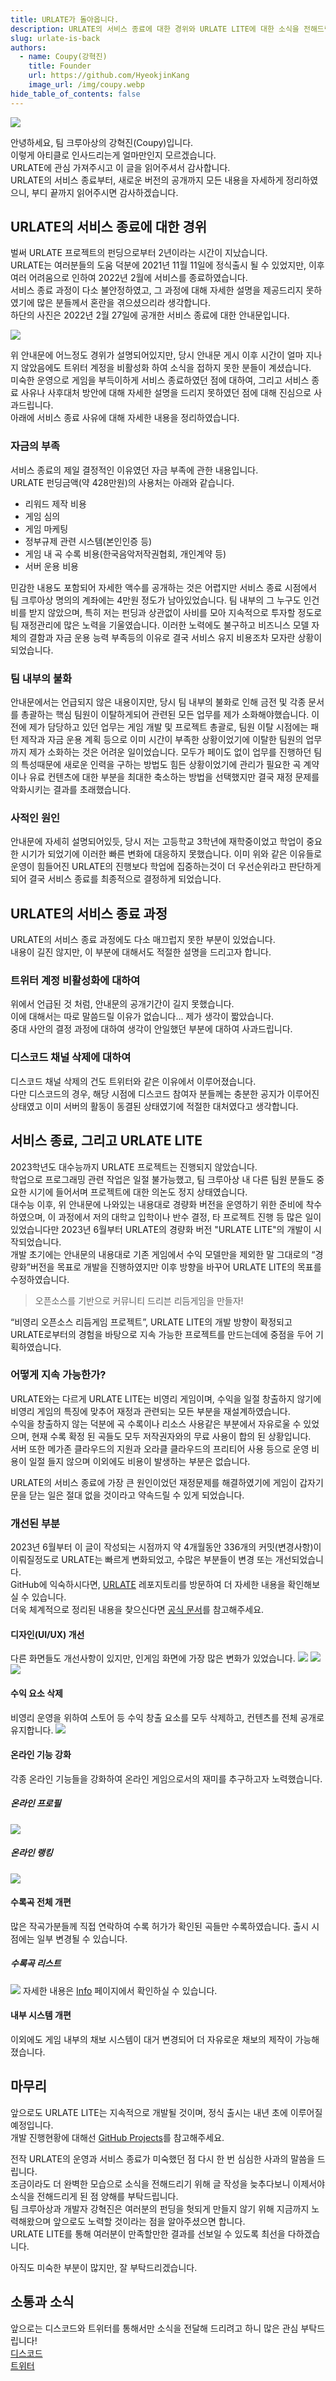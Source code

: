 ```yaml
---
title: URLATE가 돌아옵니다.
description: URLATE의 서비스 종료에 대한 경위와 URLATE LITE에 대한 소식을 전해드립니다.
slug: urlate-is-back
authors:
  - name: Coupy(강혁진)
    title: Founder
    url: https://github.com/HyeokjinKang
    image_url: /img/coupy.webp
hide_table_of_contents: false
---
```


![](/img/urlate-v3l.webp)

<!--truncate-->

안녕하세요, 팀 크루아상의 강혁진(Coupy)입니다.  
이렇게 아티클로 인사드리는게 얼마만인지 모르겠습니다.  
URLATE에 관심 가져주시고 이 글을 읽어주셔서 감사합니다.  
URLATE의 서비스 종료부터, 새로운 버전의 공개까지 모든 내용을 자세하게 정리하였으니, 부디 끝까지 읽어주시면 감사하겠습니다.

## URLATE의 서비스 종료에 대한 경위

벌써 URLATE 프로젝트의 펀딩으로부터 2년이라는 시간이 지났습니다.  
URLATE는 여러분들의 도움 덕분에 2021년 11월 11일에 정식출시 될 수 있었지만, 이후 여러 어려움으로 인하여 2022년 2월에 서비스를 종료하였습니다.  
서비스 종료 과정이 다소 불안정하였고, 그 과정에 대해 자세한 설명을 제공드리지 못하였기에 많은 분들께서 혼란을 겪으셨으리라 생각합니다.  
하단의 사진은 2022년 2월 27일에 공개한 서비스 종료에 대한 안내문입니다.

![](/img/20231010/IMG_0992.jpeg)

위 안내문에 어느정도 경위가 설명되어있지만, 당시 안내문 게시 이후 시간이 얼마 지나지 않았음에도 트위터 계정을 비활성화 하여 소식을 접하지 못한 분들이 계셨습니다.  
미숙한 운영으로 게임을 부득이하게 서비스 종료하였던 점에 대하여, 그리고 서비스 종료 사유나 사후대처 방안에 대해 자세한 설명을 드리지 못하였던 점에 대해 진심으로 사과드립니다.  
아래에 서비스 종료 사유에 대해 자세한 내용을 정리하였습니다.

### 자금의 부족

서비스 종료의 제일 결정적인 이유였던 자금 부족에 관한 내용입니다.  
URLATE 펀딩금액(약 428만원)의 사용처는 아래와 같습니다.

- 리워드 제작 비용
- 게임 심의
- 게임 마케팅
- 정부규제 관련 시스템(본인인증 등)
- 게임 내 곡 수록 비용(한국음악저작권협회, 개인계약 등)
- 서버 운용 비용

민감한 내용도 포함되어 자세한 액수를 공개하는 것은 어렵지만 서비스 종료 시점에서 팀 크루아상 명의의 계좌에는 4만원 정도가 남아있었습니다. 팀 내부의 그 누구도 인건비를 받지 않았으며, 특히 저는 펀딩과 상관없이 사비를 모아 지속적으로 투자할 정도로 팀 재정관리에 많은 노력을 기울였습니다. 이러한 노력에도 불구하고 비즈니스 모델 자체의 결함과 자금 운용 능력 부족등의 이유로 결국 서비스 유지 비용조차 모자란 상황이 되었습니다.

### 팀 내부의 불화

안내문에서는 언급되지 않은 내용이지만, 당시 팀 내부의 불화로 인해 금전 및 각종 문서를 총괄하는 핵심 팀원이 이탈하게되어 관련된 모든 업무를 제가 소화해야했습니다. 이전에 제가 담당하고 있던 업무는 게임 개발 및 프로젝트 총괄로, 팀원 이탈 시점에는 패턴 제작과 자금 운용 계획 등으로 이미 시간이 부족한 상황이었기에 이탈한 팀원의 업무까지 제가 소화하는 것은 어려운 일이었습니다. 모두가 페이도 없이 업무를 진행하던 팀의 특성때문에 새로운 인력을 구하는 방법도 힘든 상황이었기에 관리가 필요한 곡 계약이나 유료 컨텐츠에 대한 부분을 최대한 축소하는 방법을 선택했지만 결국 재정 문제를 악화시키는 결과를 초래했습니다.

### 사적인 원인

안내문에 자세히 설명되어있듯, 당시 저는 고등학교 3학년에 재학중이었고 학업이 중요한 시기가 되었기에 이러한 빠른 변화에 대응하지 못했습니다. 이미 위와 같은 이유들로 운영이 힘들어진 URLATE의 진행보다 학업에 집중하는것이 더 우선순위라고 판단하게되어 결국 서비스 종료를 최종적으로 결정하게 되었습니다.

## URLATE의 서비스 종료 과정

URLATE의 서비스 종료 과정에도 다소 매끄럽지 못한 부분이 있었습니다.  
내용이 길진 않지만, 이 부분에 대해서도 적절한 설명을 드리고자 합니다.

### 트위터 계정 비활성화에 대하여

위에서 언급된 것 처럼, 안내문의 공개기간이 길지 못했습니다.  
이에 대해서는 따로 말씀드릴 이유가 없습니다... 제가 생각이 짧았습니다.  
중대 사안의 결정 과정에 대하여 생각이 안일했던 부분에 대하여 사과드립니다.

### 디스코드 채널 삭제에 대하여

디스코드 채널 삭제의 건도 트위터와 같은 이유에서 이루어졌습니다.  
다만 디스코드의 경우, 해당 시점에 디스코드 참여자 분들께는 충분한 공지가 이루어진 상태였고 이미 서버의 활동이 동결된 상태였기에 적절한 대처였다고 생각합니다.

## 서비스 종료, 그리고 URLATE LITE

2023학년도 대수능까지 URLATE 프로젝트는 진행되지 않았습니다.  
학업으로 프로그래밍 관련 작업은 일절 불가능했고, 팀 크루아상 내 다른 팀원 분들도 중요한 시기에 들어서며 프로젝트에 대한 의논도 정지 상태였습니다.  
대수능 이후, 위 안내문에 나와있는 내용대로 경량화 버전을 운영하기 위한 준비에 착수하였으며, 이 과정에서 저의 대학교 입학이나 반수 결정, 타 프로젝트 진행 등 많은 일이 있었습니다만 2023년 6월부터 URLATE의 경량화 버전 "URLATE LITE"의 개발이 시작되었습니다.  
개발 초기에는 안내문의 내용대로 기존 게임에서 수익 모델만을 제외한 말 그대로의 “경량화”버전을 목표로 개발을 진행하였지만 이후 방향을 바꾸어 URLATE LITE의 목표를 수정하였습니다.

> 오픈소스를 기반으로 커뮤니티 드리븐 리듬게임을 만들자!

“비영리 오픈소스 리듬게임 프로젝트”, URLATE LITE의 개발 방향이 확정되고 URLATE로부터의 경험을 바탕으로 지속 가능한 프로젝트를 만드는데에 중점을 두어 기획하였습니다.

### 어떻게 지속 가능한가?

URLATE와는 다르게 URLATE LITE는 비영리 게임이며, 수익을 일절 창출하지 않기에 비영리 게임의 특징에 맞추어 재정과 관련되는 모든 부분을 재설계하였습니다.  
수익을 창출하지 않는 덕분에 곡 수록이나 리소스 사용같은 부분에서 자유로울 수 있었으며, 현재 수록 확정 된 곡들도 모두 저작권자와의 무료 사용이 합의 된 상황입니다.  
서버 또한 메가존 클라우드의 지원과 오라클 클라우드의 프리티어 사용 등으로 운영 비용이 일절 들지 않으며 이외에도 비용이 발생하는 부분은 없습니다.

URLATE의 서비스 종료에 가장 큰 원인이었던 재정문제를 해결하였기에 게임이 갑자기 문을 닫는 일은 절대 없을 것이라고 약속드릴 수 있게 되었습니다.

### 개선된 부분

2023년 6월부터 이 글이 작성되는 시점까지 약 4개월동안 336개의 커밋(변경사항)이 이뤄질정도로 URLATE는 빠르게 변화되었고, 수많은 부분들이 변경 또는 개선되었습니다.  
GitHub에 익숙하시다면, [URLATE](https://github.com/HyeokjinKang/URLATE) 레포지토리를 방문하여 더 자세한 내용을 확인해보실 수 있습니다.  
더욱 체계적으로 정리된 내용을 찾으신다면 [공식 문서](https://mirai.urlate.coupy.dev/docs)를 참고해주세요.

#### 디자인(UI/UX) 개선

다른 화면들도 개선사항이 있지만, 인게임 화면에 가장 많은 변화가 있었습니다.
![](/img/20231010/IMG_0995.webp)
![](/img/20231010/IMG_0996.webp)
![](/img/20231010/IMG_0997.webp)

#### 수익 요소 삭제

비영리 운영을 위하여 스토어 등 수익 창출 요소를 모두 삭제하고, 컨텐츠를 전체 공개로 유지합니다.
![](/img/20231010/IMG_1002.webp)

#### 온라인 기능 강화

각종 온라인 기능들을 강화하여 온라인 게임으로서의 재미를 추구하고자 노력했습니다.

##### 온라인 프로필

![](/img/20231010/IMG_1003.webp)

##### 온라인 랭킹

![](/img/20231010/IMG_1001.webp)

#### 수록곡 전체 개편

많은 작곡가분들께 직접 연락하여 수록 허가가 확인된 곡들만 수록하였습니다. 출시 시점에는 일부 변경될 수 있습니다.

##### 수록곡 리스트

![](/img/20231010/IMG_1004.jpeg)
자세한 내용은 [Info](https://urlate.coupy.dev/info) 페이지에서 확인하실 수 있습니다.

#### 내부 시스템 개편

이외에도 게임 내부의 채보 시스템이 대거 변경되어 더 자유로운 채보의 제작이 가능해졌습니다.

## 마무리

앞으로도 URLATE LITE는 지속적으로 개발될 것이며, 정식 출시는 내년 초에 이루어질 예정입니다.  
개발 진행현황에 대해선 [GitHub Projects](https://github.com/users/HyeokjinKang/projects/3)를 참고해주세요.

전작 URLATE의 운영과 서비스 종료가 미숙했던 점 다시 한 번 심심한 사과의 말씀을 드립니다.  
조금이라도 더 완벽한 모습으로 소식을 전해드리기 위해 글 작성을 늦추다보니 이제서야 소식을 전해드리게 된 점 양해를 부탁드립니다.  
팀 크루아상과 개발자 강혁진은 여러분의 펀딩을 헛되게 만들지 않기 위해 지금까지 노력해왔으며 앞으로도 노력할 것이라는 점을 알아주셨으면 합니다.  
URLATE LITE를 통해 여러분이 만족할만한 결과를 선보일 수 있도록 최선을 다하겠습니다.

아직도 미숙한 부분이 많지만, 잘 부탁드리겠습니다.

## 소통과 소식

앞으로는 디스코드와 트위터를 통해서만 소식을 전달해 드리려고 하니 많은 관심 부탁드립니다!  
[디스코드](https://discord.gg/YMhYzPbEYV)  
[트위터](https://twitter.com/urlate_)
